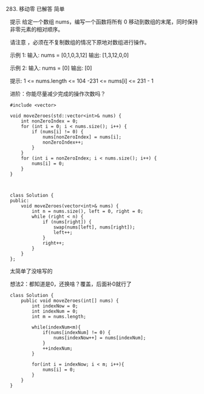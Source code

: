 283. 移动零
已解答
简单

提示
给定一个数组 nums，编写一个函数将所有 0 移动到数组的末尾，同时保持非零元素的相对顺序。

请注意 ，必须在不复制数组的情况下原地对数组进行操作。

示例 1:
输入: nums = [0,1,0,3,12]
输出: [1,3,12,0,0]

示例 2:
输入: nums = [0]
输出: [0]

提示:
1 <= nums.length <= 104
-231 <= nums[i] <= 231 - 1
 
进阶：你能尽量减少完成的操作次数吗？

```
#include <vector>

void moveZeroes(std::vector<int>& nums) {
    int nonZeroIndex = 0; 
    for (int i = 0; i < nums.size(); i++) {
        if (nums[i] != 0) {
            nums[nonZeroIndex] = nums[i];
            nonZeroIndex++;
        }
    }
    for (int i = nonZeroIndex; i < nums.size(); i++) {
        nums[i] = 0;
    }
}



class Solution {
public:
    void moveZeroes(vector<int>& nums) {
        int n = nums.size(), left = 0, right = 0;
        while (right < n) {
            if (nums[right]) {
                swap(nums[left], nums[right]);
                left++;
            }
            right++;
        }
    }
};

```
太简单了没啥写的

想法2：都知道是0，还换啥？覆盖，后面补0就行了
```
class Solution {
    public void moveZeroes(int[] nums) {
        int indexNow = 0;
        int indexNum = 0;
        int m = nums.length;

        while(indexNum<m){
            if(nums[indexNum] != 0) {
                nums[indexNow++] = nums[indexNum];
            }
            ++indexNum;
        }

        for(int i = indexNow; i < m; i++){
            nums[i] = 0;
        }
    }
}
```